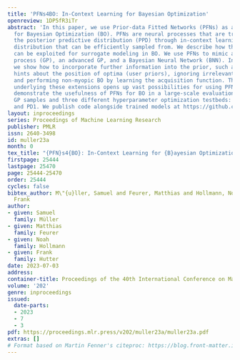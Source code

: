 ```yaml
---
title: 'PFNs4BO: In-Context Learning for Bayesian Optimization'
openreview: 1DP5fR3iTr
abstract: 'In this paper, we use Prior-data Fitted Networks (PFNs) as a flexible surrogate
  for Bayesian Optimization (BO). PFNs are neural processes that are trained to approximate
  the posterior predictive distribution (PPD) through in-context learning on any prior
  distribution that can be efficiently sampled from. We describe how this flexibility
  can be exploited for surrogate modeling in BO. We use PFNs to mimic a naive Gaussian
  process (GP), an advanced GP, and a Bayesian Neural Network (BNN). In addition,
  we show how to incorporate further information into the prior, such as allowing
  hints about the position of optima (user priors), ignoring irrelevant dimensions,
  and performing non-myopic BO by learning the acquisition function. The flexibility
  underlying these extensions opens up vast possibilities for using PFNs for BO. We
  demonstrate the usefulness of PFNs for BO in a large-scale evaluation on artificial
  GP samples and three different hyperparameter optimization testbeds: HPO-B, Bayesmark,
  and PD1. We publish code alongside trained models at https://github.com/automl/PFNs4BO.'
layout: inproceedings
series: Proceedings of Machine Learning Research
publisher: PMLR
issn: 2640-3498
id: muller23a
month: 0
tex_title: "{PFN}s4{BO}: In-Context Learning for {B}ayesian Optimization"
firstpage: 25444
lastpage: 25470
page: 25444-25470
order: 25444
cycles: false
bibtex_author: M\"{u}ller, Samuel and Feurer, Matthias and Hollmann, Noah and Hutter,
  Frank
author:
- given: Samuel
  family: Müller
- given: Matthias
  family: Feurer
- given: Noah
  family: Hollmann
- given: Frank
  family: Hutter
date: 2023-07-03
address: 
container-title: Proceedings of the 40th International Conference on Machine Learning
volume: '202'
genre: inproceedings
issued:
  date-parts:
  - 2023
  - 7
  - 3
pdf: https://proceedings.mlr.press/v202/muller23a/muller23a.pdf
extras: []
# Format based on Martin Fenner's citeproc: https://blog.front-matter.io/posts/citeproc-yaml-for-bibliographies/
---
```

